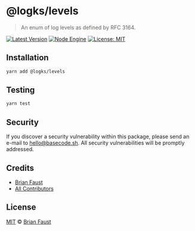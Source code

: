 # @logks/levels

> An enum of log levels as defined by RFC 3164.

[![Latest Version](https://badgen.now.sh/npm/v/@logks/levels)](https://www.npmjs.com/package/@logks/levels)
[![Node Engine](https://badgen.now.sh/npm/node/@logks/levels)](https://www.npmjs.com/package/@logks/levels)
[![License: MIT](https://badgen.now.sh/badge/license/MIT/green)](https://opensource.org/licenses/MIT)

## Installation

```bash
yarn add @logks/levels
```

## Testing

```bash
yarn test
```

## Security

If you discover a security vulnerability within this package, please send an e-mail to hello@basecode.sh. All security vulnerabilities will be promptly addressed.

## Credits

-   [Brian Faust](https://github.com/faustbrian)
-   [All Contributors](../../../../contributors)

## License

[MIT](LICENSE) © [Brian Faust](https://basecode.sh)
